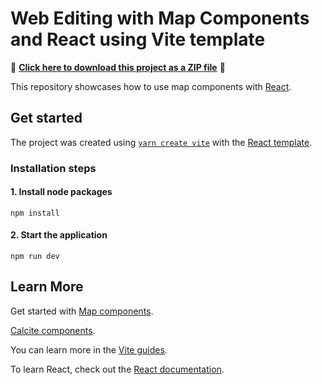 # Web Editing with Map Components and React using Vite template

📁 **[Click here to download this project as a ZIP file](https://github.com/banuelosj/UC-presentations/blob/main/2025/tips-and-tricks-debugging/map-components-react-calcite.zip)** 📁

This repository showcases how to use map components with [React](https://react.dev/).

## Get started

The project was created using [`yarn create vite`](https://vitejs.dev/guide/#scaffolding-your-first-vite-project) with the [React template](https://github.com/vitejs/vite/tree/main/packages/create-vite/template-react).

### Installation steps

#### 1. Install node packages
```
npm install
```

#### 2. Start the application
```
npm run dev
```

## Learn More
Get started with [Map components](https://developers.arcgis.com/javascript/latest/get-started/).

[Calcite components](https://developers.arcgis.com/calcite-design-system/components/).

You can learn more in the [Vite guides](https://vitejs.dev/guide/).

To learn React, check out the [React documentation](https://react.dev/).
